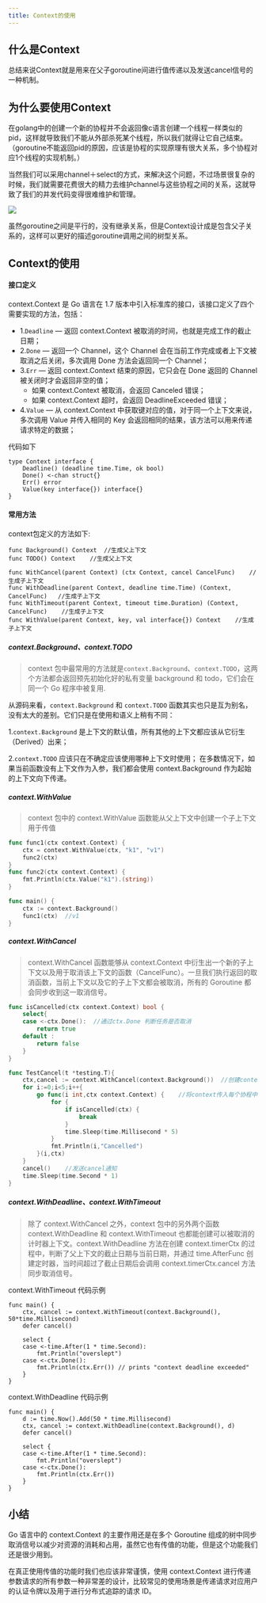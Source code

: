 ```yaml
---
title: Context的使用
---
```

## 什么是Context

总结来说Context就是用来在父子goroutine间进行值传递以及发送cancel信号的一种机制。


## 为什么要使用Context
在golang中的创建一个新的协程并不会返回像c语言创建一个线程一样类似的pid，这样就导致我们不能从外部杀死某个线程，所以我们就得让它自己结束。（goroutine不能返回pid的原因，应该是协程的实现原理有很大关系，多个协程对应1个线程的实现机制。）

当然我们可以采用channel＋select的方式，来解决这个问题，不过场景很复杂的时候，我们就需要花费很大的精力去维护channel与这些协程之间的关系，这就导致了我们的并发代码变得很难维护和管理。

![](https://raw.githubusercontent.com/enbo-wang/new_picbed/master/img/172948ee5c0efbd3-20200611141642702.png)

虽然goroutine之间是平行的，没有继承关系，但是Context设计成是包含父子关系的，这样可以更好的描述goroutine调用之间的树型关系。


## Context的使用
#### 接口定义
context.Context 是 Go 语言在 1.7 版本中引入标准库的接口，该接口定义了四个需要实现的方法，包括：

* 1.`Deadline` — 返回 context.Context 被取消的时间，也就是完成工作的截止日期；
* 2.`Done` — 返回一个 Channel，这个 Channel 会在当前工作完成或者上下文被取消之后关闭，多次调用 Done 方法会返回同一个 Channel；
* 3.`Err` — 返回 context.Context 结束的原因，它只会在 Done 返回的 Channel 被关闭时才会返回非空的值；
    * 如果 context.Context 被取消，会返回 Canceled 错误；
    * 如果 context.Context 超时，会返回 DeadlineExceeded 错误；
* 4.`Value` — 从 context.Context 中获取键对应的值，对于同一个上下文来说，多次调用 Value 并传入相同的 Key 会返回相同的结果，该方法可以用来传递请求特定的数据；

代码如下
```
type Context interface {
	Deadline() (deadline time.Time, ok bool)
	Done() <-chan struct{}
	Err() error
	Value(key interface{}) interface{}
}
```

#### 常用方法
context包定义的方法如下:
```
func Background() Context  //生成父上下文
func TODO() Context    //生成父上下文

func WithCancel(parent Context) (ctx Context, cancel CancelFunc)    //生成子上下文
func WithDeadline(parent Context, deadline time.Time) (Context, CancelFunc)   //生成子上下文
func WithTimeout(parent Context, timeout time.Duration) (Context, CancelFunc)    //生成子上下文
func WithValue(parent Context, key, val interface{}) Context    //生成子上下文
```
##### context.Background、context.TODO
> context 包中最常用的方法就是`context.Background`、`context.TODO`，这两个方法都会返回预先初始化好的私有变量 background 和 todo，它们会在同一个 Go 程序中被复用.

从源码来看，`context.Background` 和 `context.TODO` 函数其实也只是互为别名，没有太大的差别。它们只是在使用和语义上稍有不同：

1.`context.Background` 是上下文的默认值，所有其他的上下文都应该从它衍生（Derived）出来；

2.`context.TODO` 应该只在不确定应该使用哪种上下文时使用；
在多数情况下，如果当前函数没有上下文作为入参，我们都会使用 context.Background 作为起始的上下文向下传递。

##### context.WithValue
> context 包中的 context.WithValue 函数能从父上下文中创建一个子上下文用于传值

```go
func func1(ctx context.Context) {
	ctx = context.WithValue(ctx, "k1", "v1")
	func2(ctx)
}
func func2(ctx context.Context) {
	fmt.Println(ctx.Value("k1").(string))
}

func main() {
	ctx := context.Background()
	func1(ctx)  //v1
}
```

##### context.WithCancel
> context.WithCancel 函数能够从 context.Context 中衍生出一个新的子上下文以及用于取消该上下文的函数（CancelFunc）。一旦我们执行返回的取消函数，当前上下文以及它的子上下文都会被取消，所有的 Goroutine 都会同步收到这一取消信号。

```go
func isCancelled(ctx context.Context) bool {
	select{
	case <-ctx.Done():	//通过ctx.Done 判断任务是否取消
		return true
	default :
		return false
	}
}

func TestCancel(t *testing.T){
	ctx,cancel := context.WithCancel(context.Background())	//创建context
	for i:=0;i<5;i++{
		go func(i int,ctx context.Context) {	//将context传入每个协程中
			for {
				if isCancelled(ctx) {
					break
				}
				time.Sleep(time.Millisecond * 5)
			}
			fmt.Println(i,"Cancelled")
		}(i,ctx)
	}
	cancel()	//发送cancel通知
	time.Sleep(time.Second * 1)
}

```

##### context.WithDeadline、context.WithTimeout
> 除了 context.WithCancel 之外，context 包中的另外两个函数 context.WithDeadline 和 context.WithTimeout 也都能创建可以被取消的计时器上下文。context.WithDeadline 方法在创建 context.timerCtx 的过程中，判断了父上下文的截止日期与当前日期，并通过 time.AfterFunc 创建定时器，当时间超过了截止日期后会调用 context.timerCtx.cancel 方法同步取消信号。

context.WithTimeout 代码示例
```
func main() {
    ctx, cancel := context.WithTimeout(context.Background(), 50*time.Millisecond)
    defer cancel()

    select {
    case <-time.After(1 * time.Second):
        fmt.Println("overslept")
    case <-ctx.Done():
        fmt.Println(ctx.Err()) // prints "context deadline exceeded"
    }
}
```
context.WithDeadline 代码示例
```
func main() {
    d := time.Now().Add(50 * time.Millisecond)
    ctx, cancel := context.WithDeadline(context.Background(), d)
    defer cancel()

    select {
    case <-time.After(1 * time.Second):
        fmt.Println("overslept")
    case <-ctx.Done():
        fmt.Println(ctx.Err())
    }
}
```

## 小结
Go 语言中的 context.Context 的主要作用还是在多个 Goroutine 组成的树中同步取消信号以减少对资源的消耗和占用，虽然它也有传值的功能，但是这个功能我们还是很少用到。

在真正使用传值的功能时我们也应该非常谨慎，使用 context.Context 进行传递参数请求的所有参数一种非常差的设计，比较常见的使用场景是传递请求对应用户的认证令牌以及用于进行分布式追踪的请求 ID。